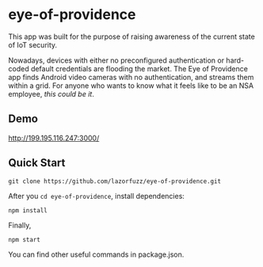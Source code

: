 # eye-of-providence

This app was built for the purpose of raising awareness of the current state of IoT security.

Nowadays, devices with either no preconfigured authentication or hard-coded default credentials are flooding the market. The Eye of Providence app finds Android video cameras with no authentication, and streams them within a grid. For anyone who wants to know what it feels like to be an NSA employee, *this could be it*.


## Demo

http://199.195.116.247:3000/


## Quick Start

```
git clone https://github.com/lazorfuzz/eye-of-providence.git
```
After you `cd eye-of-providence`, install dependencies:
```
npm install
```
Finally,
```
npm start
```
You can find other useful commands in package.json.
